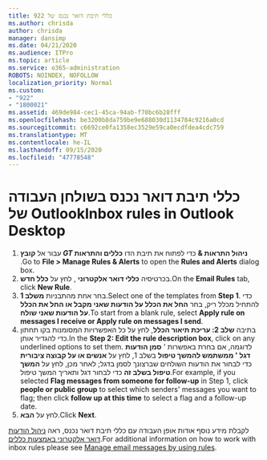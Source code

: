 ```yaml
---
title: כללי תיבת דואר נכנס של 922
ms.author: chrisda
author: chrisda
manager: dansimp
ms.date: 04/21/2020
ms.audience: ITPro
ms.topic: article
ms.service: o365-administration
ROBOTS: NOINDEX, NOFOLLOW
localization_priority: Normal
ms.custom:
- "922"
- "1800021"
ms.assetid: 469de984-cec1-45ca-94ab-f70bc6b28fff
ms.openlocfilehash: be3200b8da759be9e688030d1134784c9216a0cd
ms.sourcegitcommit: c6692ce0fa1358ec3529e59ca0ecdfdea4cdc759
ms.translationtype: MT
ms.contentlocale: he-IL
ms.lasthandoff: 09/15/2020
ms.locfileid: "47778548"
---
```

# <a name="inbox-rules-in-outlook-desktop"></a><span data-ttu-id="33628-102">כללי תיבת דואר נכנס בשולחן העבודה של Outlook</span><span class="sxs-lookup"><span data-stu-id="33628-102">Inbox rules in Outlook Desktop</span></span>

1. <span data-ttu-id="33628-103">עבור אל **קובץ _GT_ ניהול התראות &** כדי לפתוח את תיבת הדו **כללים והתראות** .</span><span class="sxs-lookup"><span data-stu-id="33628-103">Go to **File > Manage Rules & Alerts** to open the **Rules and Alerts** dialog box.</span></span>
2. <span data-ttu-id="33628-104">בכרטיסיה **כללי דואר אלקטרוני** , לחץ על **כלל חדש**.</span><span class="sxs-lookup"><span data-stu-id="33628-104">On the **Email Rules** tab, click **New Rule**.</span></span>
3. <span data-ttu-id="33628-105">בחר אחת מהתבניות **משלב 1**.</span><span class="sxs-lookup"><span data-stu-id="33628-105">Select one of the templates from **Step 1**.</span></span> <span data-ttu-id="33628-106">כדי להתחיל מכלל ריק, בחר **החל את הכלל על הודעות שאני מקבל או החל את הכלל על הודעות שאני שולח**.</span><span class="sxs-lookup"><span data-stu-id="33628-106">To start from a blank rule, select **Apply rule on messages I receive or Apply rule on messages I send**.</span></span>
4. <span data-ttu-id="33628-107">בתיבה **שלב 2: עריכת תיאור הכלל**, לחץ על כל האפשרויות המסומנות בקו תחתון כדי להגדיר אותן.</span><span class="sxs-lookup"><span data-stu-id="33628-107">In the **Step 2: Edit the rule description box**, click on any underlined options to set them.</span></span> <span data-ttu-id="33628-108">לדוגמה, אם בחרת באפשרות ' **סמן הודעות דגל ' ממשתמש להמשך טיפול** בשלב 1, לחץ על **אנשים או על קבוצה ציבורית** כדי לבחור את הודעות השולחים שברצונך לסמן בדגל; לאחר מכן, לחץ על **המשך טיפול בשלב זה** כדי לבחור דגל ותאריך המשך טיפול.</span><span class="sxs-lookup"><span data-stu-id="33628-108">For example, if you selected **Flag messages from someone for follow-up** in Step 1, click **people or public group** to select which senders' messages you want to flag; then click **follow up at this time** to select a flag and a follow-up date.</span></span>
5. <span data-ttu-id="33628-109">לחץ על **הבא**.</span><span class="sxs-lookup"><span data-stu-id="33628-109">Click **Next**.</span></span>

<span data-ttu-id="33628-110">לקבלת מידע נוסף אודות אופן העבודה עם כללי תיבת דואר נכנס, ראה [ניהול הודעות דואר אלקטרוני באמצעות כללים](https://support.office.com/article/manage-email-messages-by-using-rules-c24f5dea-9465-4df4-ad17-a50704d66c59).</span><span class="sxs-lookup"><span data-stu-id="33628-110">For additional information on how to work with inbox rules please see [Manage email messages by using rules](https://support.office.com/article/manage-email-messages-by-using-rules-c24f5dea-9465-4df4-ad17-a50704d66c59).</span></span>

